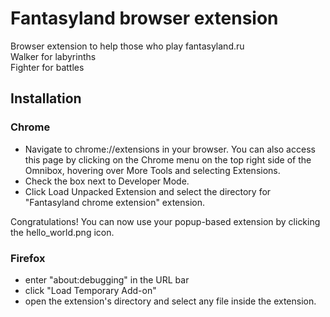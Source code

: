 # Fantasyland browser extension
Browser extension to help those who play fantasyland.ru  
Walker for labyrinths  
Fighter for battles  
## Installation
### Chrome
- Navigate to chrome://extensions in your browser. You can also access this page by clicking on the Chrome menu on the top right side of the Omnibox, hovering over More Tools and selecting Extensions.
- Check the box next to Developer Mode.
- Click Load Unpacked Extension and select the directory for "Fantasyland chrome extension" extension.

Congratulations! You can now use your popup-based extension by clicking the hello_world.png icon.
### Firefox
- enter "about:debugging" in the URL bar
- click "Load Temporary Add-on"
- open the extension's directory and select any file inside the extension.
